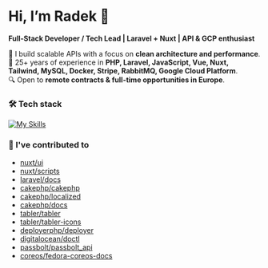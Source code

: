 # Hi, I’m Radek 👋  

**Full-Stack Developer / Tech Lead | Laravel + Nuxt | API & GCP enthusiast**  

🚀 I build scalable APIs with a focus on **clean architecture and performance**.  
💼 25+ years of experience in **PHP, Laravel, JavaScript, Vue, Nuxt, Tailwind, MySQL, Docker, Stripe, RabbitMQ, Google Cloud Platform**.  
🔍 Open to **remote contracts & full-time opportunities in Europe**.  

### 🛠 Tech stack
[![My Skills](https://skillicons.dev/icons?i=php,laravel,js,vue,nuxt,tailwind,docker,gcp)](https://skillicons.dev)

### 🚀 I've contributed to

- [nuxt/ui](https://github.com/nuxt/ui)
- [nuxt/scripts](https://github.com/nuxt/scripts)
- [laravel/docs](https://github.com/laravel/docs)
- [cakephp/cakephp](https://github.com/cakephp/cakephp)
- [cakephp/localized](https://github.com/cakephp/localized)
- [cakephp/docs](https://github.com/cakephp/docs)
- [tabler/tabler](https://github.com/tabler/tabler)
- [tabler/tabler-icons](https://github.com/tabler/tabler-icons)
- [deployerphp/deployer](https://github.com/deployphp/deployer)
- [digitalocean/doctl](https://github.com/digitalocean/doctl)
- [passbolt/passbolt_api](https://github.com/passbolt/passbolt_api)
- [coreos/fedora-coreos-docs](https://github.com/coreos/fedora-coreos-docs)
